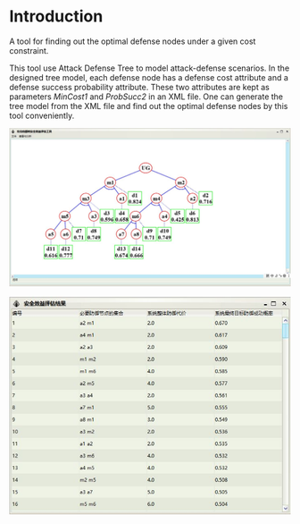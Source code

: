# Introduction

A tool for finding out the optimal defense nodes under a given cost constraint.   

This tool use Attack Defense Tree to model attack-defense scenarios. In the designed tree model, each defense node has a defense cost attribute and a defense success probability attribute. These two attributes are kept as parameters *MinCost1* and *ProbSucc2* in an XML file. One can generate the tree model from the XML file and find out the optimal defense nodes by this tool conveniently.   

![Attack Denfense Tree model](https://github.com/HeGaofeng/ADTree-Optimal-Defenses/blob/master/screen1.jpg)  

![All possible defense nodes](https://github.com/HeGaofeng/ADTree-Optimal-Defenses/blob/master/screen2.jpg)
